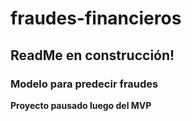 # fraudes-financieros  
## ReadMe en construcción!  

### Modelo para predecir fraudes

**Proyecto pausado luego del MVP**

